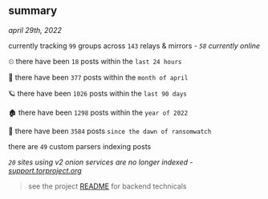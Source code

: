 
## summary
_april 29th, 2022_

currently tracking `99` groups across `143` relays & mirrors - _`58` currently online_

⏲ there have been `18` posts within the `last 24 hours`

🦈 there have been `377` posts within the `month of april`

🪐 there have been `1026` posts within the `last 90 days`

🏚 there have been `1298` posts within the `year of 2022`

🦕 there have been `3584` posts `since the dawn of ransomwatch`

there are `49` custom parsers indexing posts

_`20` sites using v2 onion services are no longer indexed - [support.torproject.org](https://support.torproject.org/onionservices/v2-deprecation/)_

> see the project [README](https://github.com/thetanz/ransomwatch#ransomwatch--) for backend technicals
